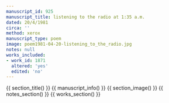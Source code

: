 ```yaml
---
manuscript_id: 925
manuscript_title: listening to the radio at 1:35 a.m.
dated: 20/4/1981
circa: ''
method: xerox
manuscript_type: poem
image: poem1981-04-20-listening_to_the_radio.jpg
notes: null
works_included:
- work_id: 1871
  altered: 'yes'
  edited: 'no'
---
```


{{ section_title() }}
{{ manuscript_info() }}
{{ section_image() }}
{{ notes_section() }}
{{ works_section() }}
